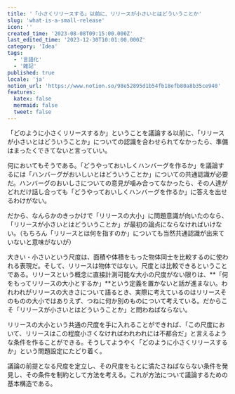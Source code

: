 ```yaml
---
title: '「小さくリリースする」以前に、リリースが小さいとはどういうことか'
slug: 'what-is-a-small-release'
icon: ''
created_time: '2023-08-08T09:15:00.000Z'
last_edited_time: '2023-12-30T10:01:00.000Z'
category: 'Idea'
tags:
  - '言語化'
  - '雑記'
published: true
locale: 'ja'
notion_url: 'https://www.notion.so/98e52895d1b54fb18efb80a8b35ce940'
features:
  katex: false
  mermaid: false
  tweet: false
---
```


「どのように小さくリリースするか」ということを議論する以前に、「リリースが小さいとはどういうことか」についての認識を合わせられてなかったら、準備はまったくできてないと言っていい。

何においてもそうである。「どうやっておいしくハンバーグを作るか」を議論するには「ハンバーグがおいしいとはどういうことか」についての共通認識が必要だ。ハンバーグのおいしさについての意見が噛み合ってなかったら、その人達がどれだけ話し合っても「どうやっておいしくハンバーグを作るか」に答えを出せるわけがない。

だから、なんらかのきっかけで「リリースの大小」に問題意識が向いたのなら、「リリースが小さいとはどういうことか」が最初の論点にならなければいけない。（もちろん「リリースとは何を指すのか」についても当然共通認識が出来ていないと意味がないが）

大きい・小さいという尺度は、面積や体積をもった物体同士を比較するのに使われる表現だ。そして、リリースは物体ではない。尺度とは比較できるということである。リリースという概念に直接計測可能な大小の尺度がない限りは、**「何をもってリリースの大小とするか」**という定義を置かないと話が進まない。われわれがリリースの大きさについて語るとき、実際に考えているのはリリースそのものの大小ではありえず、つねに何か別のものについて考えている。だからこそ「リリースが小さいとはどういうことか」と問わねばならない。

リリースの大小という共通の尺度を手に入れることができれば、「この尺度において、リリースはこの程度小さくなければわれわれには不都合だ」と言えるような条件を作ることができる。そうしてようやく「どのように小さくリリースするか」という問題設定にたどり着く。

議論の前提となる尺度を定立し、その尺度をもとに満たさねばならない条件を発見し、その条件を制約として方法を考える。これが方法について議論するための基本構造である。

